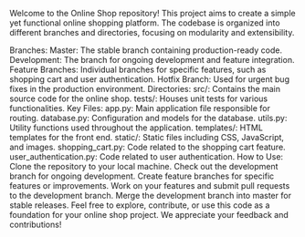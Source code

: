 Welcome to the Online Shop repository! This project aims to create a simple yet functional online shopping platform. The codebase is organized into different branches and directories, focusing on modularity and extensibility.

Branches:
Master: The stable branch containing production-ready code.
Development: The branch for ongoing development and feature integration.
Feature Branches: Individual branches for specific features, such as shopping cart and user authentication.
Hotfix Branch: Used for urgent bug fixes in the production environment.
Directories:
src/: Contains the main source code for the online shop.
tests/: Houses unit tests for various functionalities.
Key Files:
app.py: Main application file responsible for routing.
database.py: Configuration and models for the database.
utils.py: Utility functions used throughout the application.
templates/: HTML templates for the front end.
static/: Static files including CSS, JavaScript, and images.
shopping_cart.py: Code related to the shopping cart feature.
user_authentication.py: Code related to user authentication.
How to Use:
Clone the repository to your local machine.
Check out the development branch for ongoing development.
Create feature branches for specific features or improvements.
Work on your features and submit pull requests to the development branch.
Merge the development branch into master for stable releases.
Feel free to explore, contribute, or use this code as a foundation for your online shop project. We appreciate your feedback and contributions!
